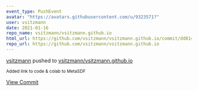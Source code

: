 ```yaml
---
event_type: PushEvent
avatar: "https://avatars.githubusercontent.com/u/9323571?"
user: vsitzmann
date: 2021-01-16
repo_name: vsitzmann/vsitzmann.github.io
html_url: https://github.com/vsitzmann/vsitzmann.github.io/commit/dd8145842869376c271e0d0864846e5a69fce868
repo_url: https://github.com/vsitzmann/vsitzmann.github.io
---
```


<a href='https://github.com/vsitzmann' target='_blank'>vsitzmann</a> pushed to <a href='https://github.com/vsitzmann/vsitzmann.github.io' target='_blank'>vsitzmann/vsitzmann.github.io</a>

<small>Added link to code & colab to MetaSDF</small>

<a href='https://github.com/vsitzmann/vsitzmann.github.io/commit/dd8145842869376c271e0d0864846e5a69fce868' target='_blank'>View Commit</a>